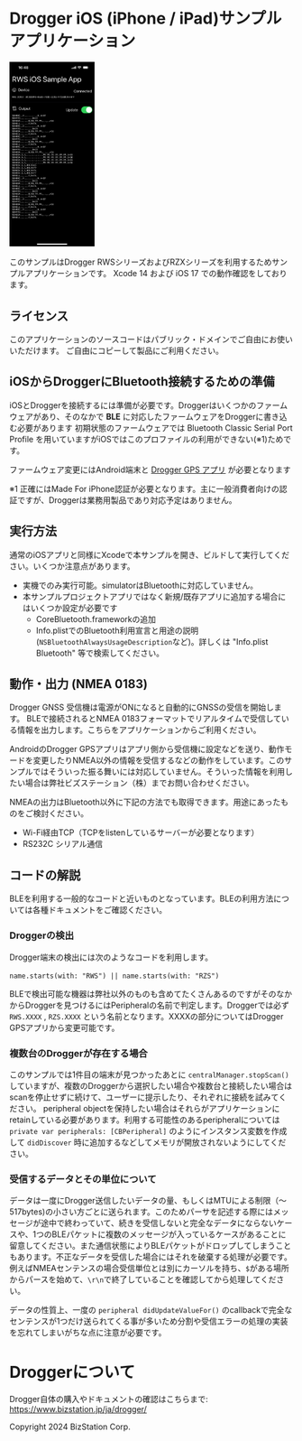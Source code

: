 #  Drogger iOS (iPhone / iPad)サンプルアプリケーション

<img src="screenshot.png" width="30%">

このサンプルはDrogger RWSシリーズおよびRZXシリーズを利用するためサンプルアプリケーションです。
Xcode 14 および iOS 17 での動作確認をしております。

## ライセンス
このアプリケーションのソースコードはパブリック・ドメインでご自由にお使いいただけます。
ご自由にコピーして製品にご利用ください。

## iOSからDroggerにBluetooth接続するための準備
iOSとDroggerを接続するには準備が必要です。Droggerはいくつかのファームウェアがあり、そのなかで **BLE** に対応したファームウェアをDroggerに書き込む必要があります
初期状態のファームウェアでは Bluetooth Classic Serial Port Profile を用いていますがiOSではこのプロファイルの利用ができない(※1)ためです。

ファームウェア変更にはAndroid端末と [Drogger GPS アプリ](https://play.google.com/store/apps/details?id=jp.bizstation.drgps&hl=ja) が必要となります

※1 正確にはMade For iPhone認証が必要となります。主に一般消費者向けの認証ですが、Droggerは業務用製品であり対応予定はありません。

## 実行方法
通常のiOSアプリと同様にXcodeで本サンプルを開き、ビルドして実行してください。いくつか注意点があります。

- 実機でのみ実行可能。simulatorはBluetoothに対応していません。
- 本サンプルプロジェクトアプリではなく新規/既存アプリに追加する場合にはいくつか設定が必要です
  - CoreBluetooth.frameworkの追加
  - Info.plistでのBluetooth利用宣言と用途の説明 (`NSBluetoothAlwaysUsageDescription`など)。詳しくは "Info.plist Bluetooth" 等で検索してください。
  
  
## 動作・出力 (NMEA 0183)
Drogger GNSS 受信機は電源がONになると自動的にGNSSの受信を開始します。
BLEで接続されるとNMEA 0183フォーマットでリアルタイムで受信している情報を出力します。こちらをアプリケーションからご利用ください。

AndroidのDrogger GPSアプリはアプリ側から受信機に設定などを送り、動作モードを変更したりNMEA以外の情報を受信するなどの動作をしています。このサンプルではそういった振る舞いには対応していません。そういった情報を利用したい場合は弊社ビズステーション（株）までお問い合わせください。

NMEAの出力はBluetooth以外に下記の方法でも取得できます。用途にあったものをご検討ください。

- Wi-Fi経由TCP（TCPをlistenしているサーバーが必要となります）
- RS232C シリアル通信

## コードの解説
BLEを利用する一般的なコードと近いものとなっています。BLEの利用方法については各種ドキュメントをご確認ください。


### Droggerの検出

Drogger端末の検出には次のようなコードを利用します。

`name.starts(with: "RWS") || name.starts(with: "RZS")`

BLEで検出可能な機器は弊社以外のものも含めてたくさんあるのですがそのなかからDroggerを見つけるにはPeripheralの名前で判定します。Droggerでは必ず `RWS.XXXX` , `RZS.XXXX` という名前となります。XXXXの部分についてはDrogger GPSアプリから変更可能です。

### 複数台のDroggerが存在する場合
このサンプルでは1件目の端末が見つかったあとに `centralManager.stopScan()` していますが、複数のDroggerから選択したい場合や複数台と接続したい場合はscanを停止せずに続けて、ユーザーに提示したり、それぞれに接続を試みてください。
peripheral objectを保持したい場合はそれらがアプリケーションにretainしている必要があります。利用する可能性のあるperipheralについては `private var peripherals: [CBPeripheral]` のようにインスタンス変数を作成して `didDiscover` 時に追加するなどしてメモリが開放されないようにしてください。


### 受信するデータとその単位について
データは一度にDrogger送信したいデータの量、もしくはMTUによる制限（〜517bytes)の小さい方ごとに送られます。このためパーサを記述する際にはメッセージが途中で終わっていて、続きを受信しないと完全なデータにならないケースや、1つのBLEパケットに複数のメッセージが入っているケースがあることに留意してください。また通信状態によりBLEパケットがドロップしてしまうこともあります。不正なデータを受信した場合にはそれを破棄する処理が必要です。例えばNMEAセンテンスの場合受信単位とは別にカーソルを持ち、`$`がある場所からパースを始めて、`\r\n`で終了していることを確認してから処理してください。

データの性質上、一度の `peripheral didUpdateValueFor()` のcallbackで完全なセンテンスが1つだけ送られてくる事が多いため分割や受信エラーの処理の実装を忘れてしまいがちな点に注意が必要です。

# Droggerについて
Drogger自体の購入やドキュメントの確認はこちらまで: https://www.bizstation.jp/ja/drogger/

Copyright 2024 BizStation Corp.
